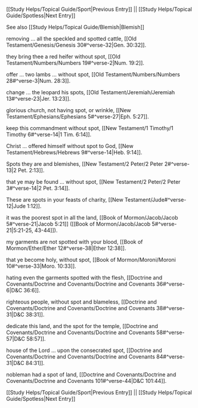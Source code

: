 [[Study Helps/Topical Guide/Sport|Previous Entry]]  ||  [[Study Helps/Topical Guide/Spotless|Next Entry]]

 See also [[Study Helps/Topical Guide/Blemish|Blemish]]

 removing ... all the speckled and spotted cattle, [[Old Testament/Genesis/Genesis 30#^verse-32|Gen. 30:32]].

 they bring thee a red heifer without spot, [[Old Testament/Numbers/Numbers 19#^verse-2|Num. 19:2]].

 offer ... two lambs ... without spot, [[Old Testament/Numbers/Numbers 28#^verse-3|Num. 28:3]].

 change ... the leopard his spots, [[Old Testament/Jeremiah/Jeremiah 13#^verse-23|Jer. 13:23]].

 glorious church, not having spot, or wrinkle, [[New Testament/Ephesians/Ephesians 5#^verse-27|Eph. 5:27]].

 keep this commandment without spot, [[New Testament/1 Timothy/1 Timothy 6#^verse-14|1 Tim. 6:14]].

 Christ ... offered himself without spot to God, [[New Testament/Hebrews/Hebrews 9#^verse-14|Heb. 9:14]].

 Spots they are and blemishes, [[New Testament/2 Peter/2 Peter 2#^verse-13|2 Pet. 2:13]].

 that ye may be found ... without spot, [[New Testament/2 Peter/2 Peter 3#^verse-14|2 Pet. 3:14]].

 These are spots in your feasts of charity, [[New Testament/Jude#^verse-12|Jude 1:12]].

 it was the poorest spot in all the land, [[Book of Mormon/Jacob/Jacob 5#^verse-21|Jacob 5:21]] ([[Book of Mormon/Jacob/Jacob 5#^verse-21|5:21-25, 43-44]]).

 my garments are not spotted with your blood, [[Book of Mormon/Ether/Ether 12#^verse-38|Ether 12:38]].

 that ye become holy, without spot, [[Book of Mormon/Moroni/Moroni 10#^verse-33|Moro. 10:33]].

 hating even the garments spotted with the flesh, [[Doctrine and Covenants/Doctrine and Covenants/Doctrine and Covenants 36#^verse-6|D&C 36:6]].

 righteous people, without spot and blameless, [[Doctrine and Covenants/Doctrine and Covenants/Doctrine and Covenants 38#^verse-31|D&C 38:31]].

 dedicate this land, and the spot for the temple, [[Doctrine and Covenants/Doctrine and Covenants/Doctrine and Covenants 58#^verse-57|D&C 58:57]].

 house of the Lord ... upon the consecrated spot, [[Doctrine and Covenants/Doctrine and Covenants/Doctrine and Covenants 84#^verse-31|D&C 84:31]].

 nobleman had a spot of land, [[Doctrine and Covenants/Doctrine and Covenants/Doctrine and Covenants 101#^verse-44|D&C 101:44]].

[[Study Helps/Topical Guide/Sport|Previous Entry]]  ||  [[Study Helps/Topical Guide/Spotless|Next Entry]]